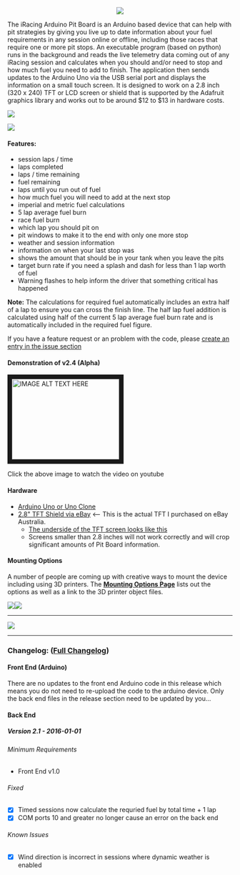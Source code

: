 <p align="center">
  <img src="http://i.imgur.com/doQ4Kyf.jpg"><br>
</p>  
  The iRacing Arduino Pit Board is an Arduino based device that can help with pit strategies by giving you live up to date information about your fuel requirements in any session online or offline, including those races that require one or more pit stops. An executable program (based on python) runs in the background and reads the live telemetry data coming out of any iRacing session and calculates when you should and/or need to stop and how much fuel you need to add to finish. The application then sends updates to the Arduino Uno via the USB serial port and displays the information on a small touch screen. It is designed to work on a 2.8 inch (320 x 240) TFT or LCD screen or shield that is supported by the Adafruit graphics library and works out to be around $12 to $13 in hardware costs.


<img src="http://i.imgur.com/MtPBUsV.png"><br>

<a href="https://www.paypal.me/BrockCremer"><img src="https://www.paypal.com/en_GB/i/btn/x-click-butcc-donate.gif"></a>

#### Features:
* session laps / time
* laps completed
* laps / time remaining 
* fuel remaining
* laps until you run out of fuel
* how much fuel you will need to add at the next stop
* imperial and metric fuel calculations
* 5 lap average fuel burn
* race fuel burn
* which lap you should pit on
* pit windows to make it to the end with only one more stop
* weather and session information
* information on when your last stop was
* shows the amount that should be in your tank when you leave the pits
* target burn rate if you need a splash and dash for less than 1 lap worth of fuel
* Warning flashes to help inform the driver that something critical has happened

**Note:** The calculations for required fuel automatically includes an extra half of a lap to ensure you can cross the finish line. The half lap fuel addition is calculated using half of the current 5 lap average fuel burn rate and is automatically included in the required fuel figure.

If you have a feature request or an problem with the code, please [create an entry in the issue section](https://github.com/Grimzentide/iRacing-Arduino-Pit-Board/issues)

#### Demonstration of v2.4 (Alpha)

<a href="http://www.youtube.com/watch?feature=player_embedded&v=LxTdiZzA7dQ
" target="_blank"><img src="http://img.youtube.com/vi/LxTdiZzA7dQ/hqdefault.jpg" 
alt="IMAGE ALT TEXT HERE" width="240" height="180" border="10" /></a>

Click the above image to watch the video on youtube

#### Hardware
* [Arduino Uno or Uno Clone](https://www.arduino.cc/en/Main/arduinoBoardUno)
* [2.8" TFT Shield via eBay](http://www.ebay.com.au/itm/381238351575?_trksid=p2060353.m2749.l2648&ssPageName=STRK%3AMEBIDX%3AIT) <-- This is the actual TFT I purchased on eBay Australia.
  * [The underside of the TFT screen looks like this](http://i.imgur.com/zYKCSf8.jpg)
  * Screens smaller than 2.8 inches will not work correctly and will crop significant amounts of Pit Board information.

#### Mounting Options
A number of people are coming up with creative ways to mount the device including using 3D printers. The [**Mounting Options Page**](https://github.com/Grimzentide/iRacing-Arduino-Pit-Board/blob/master/Mounting%20Options.md) lists out the options as well as a link to the 3D printer object files.

![](http://i1201.photobucket.com/albums/bb350/jdrobbie41/24081267-400a-43a6-a625-b680936a3782_zpsetkzyjey.jpg)![](http://i.imgur.com/HT7e6C7m.jpg)
___

<a href="https://www.paypal.me/BrockCremer"><img src="https://www.paypal.com/en_GB/i/btn/x-click-butcc-donate.gif"></a>

___

### Changelog: ([Full Changelog](https://github.com/Grimzentide/iRacing-Arduino-Pit-Board/blob/master/Changelog.md))

#### Front End (Arduino)

There are no updates to the front end Arduino code in this release which means you do not need to re-upload the code to the arduino device.  Only the back end files in the release section need to be updated by you...

#### Back End
##### Version 2.1 - 2016-01-01

###### Minimum Requirements
- Front End v1.0

###### Fixed 
- [x] Timed sessions now calculate the requried fuel by total time + 1 lap
- [x] COM ports 10 and greater no longer cause an error on the back end 

###### Known Issues
- [x] Wind direction is incorrect in sessions where dynamic weather is enabled
